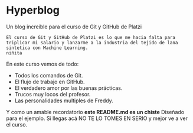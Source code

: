 # Hyperblog
Un blog increible para el curso de Git y GitHub de Platzi

	El curso de Git y GitHub de Platzi es lo que me hacia falta para triplicar mi salario y lanzarme a la industria del tejido de lana sintetica con Machine Learning.
	niñita

En este curso vemos de todo:
- Todos los comandos de Git.
- El flujo de trabajo en GitHub.
- El verdadero amor por las buenas prácticas.
- Trucos muy locos del profesor.
- Las personalidades multiples de Freddy.

Y como un amable recordatorio **este README.md es un chiste** Diseñado para el ejemplo. Si llegas acá NO TE LO TOMES EN SERIO y mejor ve a ver el curso.